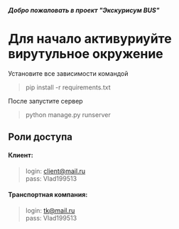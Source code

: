 ***Добро пожаловать в проект "Экскурисум BUS"***

<h1>Для начало активуриуйте вирутульное окружение</h1>


Установите все зависимости командой
 >pip install -r requirements.txt

После запустите сервер
>python manage.py runserver


<h2>Роли доступа</h2>


<h4>Клиент:</h4>

>login: client@mail.ru </br>pass: Vlad199513


<h4>Транспортная компания:</h4>

>login: tk@mail.ru </br>pass: Vlad199513
